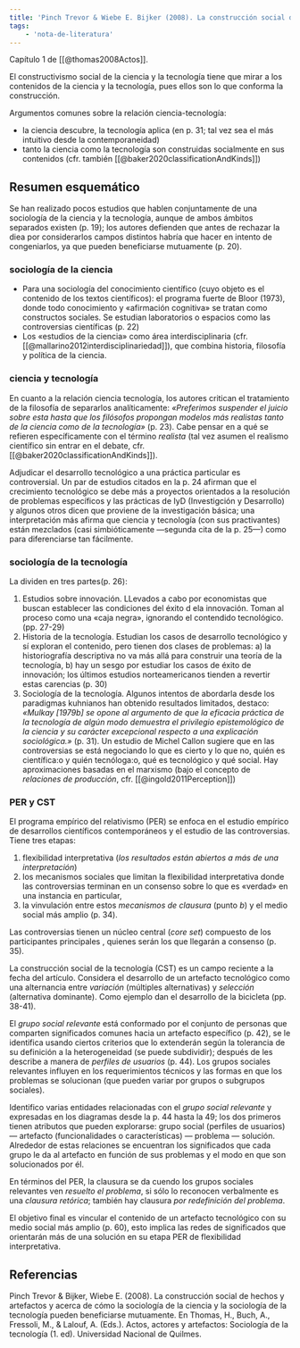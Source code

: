 ```yaml
---
title: 'Pinch Trevor & Wiebe E. Bijker (2008). La construcción social de hechos y artefactos y acerca de cómo la sociología de la ciencia y la sociología de la tecnología pueden beneficiarse mutuamente'
tags:
    - 'nota-de-literatura'
---
```

Capítulo 1 de [[@thomas2008Actos]].

 El constructivismo social de la ciencia y la tecnología tiene que mirar a los contenidos de la ciencia y la tecnología, pues ellos son lo que conforma la construcción.
 
 Argumentos comunes sobre la relación ciencia-tecnología:
 
 - la ciencia descubre, la tecnología aplica (en p. 31; tal vez sea el más intuitivo desde la contemporaneidad)
 - tanto la ciencia como la tecnología son construidas socialmente en sus contenidos (cfr. también [[@baker2020classificationAndKinds]])
 
## Resumen esquemático

Se han realizado pocos estudios que hablen conjuntamente de una sociología de la ciencia y la tecnología, aunque de ambos ámbitos separados existen (p. 19); los autores defienden que antes de rechazar la diea por considerarlos campos distintos habría que hacer en intento de congeniarlos, ya que pueden beneficiarse mutuamente (p. 20).

### sociología de la ciencia

- Para una sociología del conocimiento científico (cuyo objeto es el contenido de los textos científicos): el programa fuerte de Bloor (1973), donde todo conocimiento y «afirmación cognitiva» se tratan como constructos sociales. Se estudian laboratorios o espacios como las controversias científicas (p. 22)
- Los «estudios de la ciencia» como área interdisciplinaria (cfr. [[@mallarino2012interdisciplinariedad]]), que combina historia, filosofía y política de la ciencia.

### ciencia y tecnología

En cuanto a la relación ciencia tecnología, los autores critican el tratamiento de la filosofía de separarlos analíticamente: *«Preferimos suspender el juicio sobre esta hasta que los filósofos propongan modelos más realistas tanto de la ciencia como de la tecnología»* (p. 23). Cabe pensar en a qué se refieren específicamente con el término *realista* (tal vez asumen el realismo científico sin entrar en el debate, cfr. [[@baker2020classificationAndKinds]]).

Adjudicar el desarrollo tecnológico a una práctica particular es controversial. Un par de estudios citados en la p. 24 afirman que el crecimiento tecnológico se debe más a proyectos orientados a la resolución de problemas específicos y las prácticas de IyD (Investigción y Desarrollo) y algunos otros dicen que proviene de la investigación básica; una interpretación más afirma que ciencia y tecnología (con sus practivantes) están mezclados (casi simbióticamente —segunda cita de la p. 25—) como para diferenciarse tan fácilmente.

### sociología de la tecnología

La dividen en tres partes(p. 26):

1. Estudios sobre innovación. LLevados a cabo por economistas que buscan establecer las condiciones del éxito d ela innovación. Toman al proceso como una «caja negra», ignorando el contendido tecnológico. (pp. 27-29)
2. Historia de la tecnología. Estudian los casos de desarrollo tecnológico y sí exploran el contenido, pero tienen dos clases de problemas: a) la historiografía descriptiva no va más allá para construir una teoría de la tecnología, b) hay un sesgo por estudiar los casos de éxito de innovación; los últimos estudios norteamericanos tienden a revertir estas carencias (p. 30)
3. Sociología de la tecnología. Algunos intentos de abordarla desde los paradigmas kuhnianos han obtenido resultados limitados, destaco: *«Mulkay \[1979b\] se opone al argumento de que la eficacia práctica de la tecnología de algún modo demuestra el privilegio epistemológico de la ciencia y su carácter excepcional respecto a una explicación sociológica.»* (p. 31). Un estudio de Michel Callon sugiere que en las controversias se está negociando lo que es cierto y lo que no, quién es científica:o y quién tecnóloga:o, qué es tecnológico y qué social. Hay aproximaciones basadas en el marxismo (bajo el concepto de *relaciones de producción*, cfr. [[@ingold2011Perception]])

### PER y CST

El programa empírico del relativismo (PER) se enfoca en el estudio empírico de desarrollos científicos contemporáneos y el estudio de las controversias. Tiene tres etapas: 

1. flexibilidad interpretativa (*los resultados están abiertos a más de una interpretación*)
2. los mecanismos sociales que limitan la flexibilidad interpretativa donde las controversias terminan en un consenso sobre lo que es «verdad» en una instancia en particular, 
3. la vinvulación entre estos *mecanismos de clausura* (punto *b*) y el medio social más amplio (p. 34). 

Las controversias tienen un núcleo central (*core set*) compuesto de los participantes principales , quienes serán los que llegarán a consenso (p. 35).

La construcción social de la tecnología (CST) es un campo reciente a la fecha del artículo. Considera el desarrollo de un artefacto tecnológico como una alternancia entre *variación* (múltiples alternativas) y *selección* (alternativa dominante). Como ejemplo dan el desarrollo de la bicicleta (pp. 38-41).

El *grupo social relevante* está conformado por el conjunto de personas que comparten significados comunes hacia un artefacto específico (p. 42), se le identifica usando ciertos criterios que lo extenderán según la tolerancia de su definición a la heterogeneidad (se puede subdividir); después de les describe a manera de *perfiles de usuarios* (p. 44). Los grupos sociales relevantes influyen en los requerimientos técnicos y las formas en que los problemas se solucionan (que pueden variar por grupos o subgrupos sociales).

Identifico varias entidades relacionadas con el *grupo social relevante* y expresadas en los diagramas desde la p. 44 hasta la 49; los dos primeros tienen atributos que pueden explorarse: grupo social (perfiles de usuarios) — artefacto (funcionalidades o características) — problema — solución. Alrededor de estas relaciones se encuentran los significados que cada grupo le da al artefacto en función de sus problemas y el modo en que son solucionados por él.

En términos del PER, la clausura se da cuendo los grupos sociales relevantes ven *resuelto el problema*, si sólo lo reconocen verbalmente es una *clausura retórica*; también hay clausura *por redefinición del problema*.

El objetivo final es vincular el contenido de un artefacto 
tecnológico con su medio social más amplio (p. 60), esto implica las redes de significados que orientarán más de una solución en su etapa PER de flexibilidad interpretativa.

## Referencias

Pinch Trevor & Bijker, Wiebe E. (2008). La construcción social de hechos y artefactos y acerca de cómo la sociología de la ciencia y la sociología de la tecnología pueden beneficiarse mutuamente. En Thomas, H., Buch, A., Fressoli, M., & Lalouf, A. (Eds.). Actos, actores y artefactos: Sociología de la tecnología (1. ed). Universidad Nacional de Quilmes.
